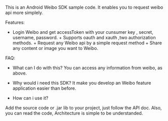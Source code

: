 This is an Android Weibo SDK sample code. It enables you to request weibo api more simplely.

Features:

+ Login Weibo and get accessToken with your cunsumer key , secret, username, password. + Supports oauth and xauth ,two authorization methods. + Request any Weibo api by a simple request method + Share any content or image you want to Weibo.

FAQ:

+ What can I do with this? You can access any information from weibo, as above.

+ Why would i need this SDK? It make you develop an Weibo feature application easier than before.

+ How can i use it?

Add the source code or .jar lib to your project, just follow the API doc. Also, you can read the code, Architecture is simple to be understanded.